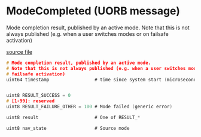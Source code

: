 # ModeCompleted (UORB message)

Mode completion result, published by an active mode.
Note that this is not always published (e.g. when a user switches modes or on
failsafe activation)

[source file](https://github.com/PX4/PX4-Autopilot/blob/release/1.14/msg/ModeCompleted.msg)

```c
# Mode completion result, published by an active mode.
# Note that this is not always published (e.g. when a user switches modes or on
# failsafe activation)
uint64 timestamp				 # time since system start (microseconds)


uint8 RESULT_SUCCESS = 0
# [1-99]: reserved
uint8 RESULT_FAILURE_OTHER = 100 # Mode failed (generic error)

uint8 result                     # One of RESULT_*

uint8 nav_state                  # Source mode


```
